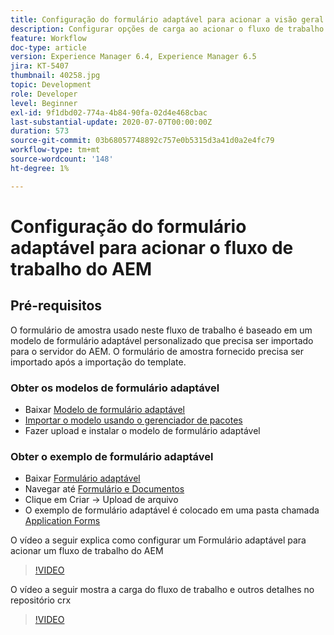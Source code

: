 ```yaml
---
title: Configuração do formulário adaptável para acionar a visão geral do fluxo de trabalho do AEM
description: Configurar opções de carga ao acionar o fluxo de trabalho do AEM no envio do formulário
feature: Workflow
doc-type: article
version: Experience Manager 6.4, Experience Manager 6.5
jira: KT-5407
thumbnail: 40258.jpg
topic: Development
role: Developer
level: Beginner
exl-id: 9f1dbd02-774a-4b84-90fa-02d4e468cbac
last-substantial-update: 2020-07-07T00:00:00Z
duration: 573
source-git-commit: 03b68057748892c757e0b5315d3a41d0a2e4fc79
workflow-type: tm+mt
source-wordcount: '148'
ht-degree: 1%

---
```


# Configuração do formulário adaptável para acionar o fluxo de trabalho do AEM

## Pré-requisitos

O formulário de amostra usado neste fluxo de trabalho é baseado em um modelo de formulário adaptável personalizado que precisa ser importado para o servidor do AEM. O formulário de amostra fornecido precisa ser importado após a importação do template.

### Obter os modelos de formulário adaptável

* Baixar [Modelo de formulário adaptável](assets/af-form-template.zip)
* [Importar o modelo usando o gerenciador de pacotes](http://localhost:4502/crx/packmgr/index.jsp)
* Fazer upload e instalar o modelo de formulário adaptável

### Obter o exemplo de formulário adaptável

* Baixar [Formulário adaptável](assets/peak-application-form.zip)
* Navegar até [Formulário e Documentos](http://localhost:4502/aem/forms.html/content/dam/formsanddocuments)
* Clique em Criar -> Upload de arquivo
* O exemplo de formulário adaptável é colocado em uma pasta chamada [Application Forms](http://localhost:4502/aem/forms.html/content/dam/formsanddocuments/applicationforms)

O vídeo a seguir explica como configurar um Formulário adaptável para acionar um fluxo de trabalho do AEM
>[!VIDEO](https://video.tv.adobe.com/v/329441?quality=12&learn=on&captions=por_br)

O vídeo a seguir mostra a carga do fluxo de trabalho e outros detalhes no repositório crx

>[!VIDEO](https://video.tv.adobe.com/v/329449?quality=12&learn=on&captions=por_br)
